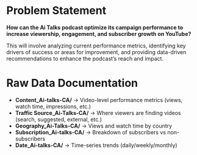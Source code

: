 # Problem Statement

**How can the Ai Talks podcast optimize its campaign performance to increase viewership, engagement, and subscriber growth on YouTube?**

This will involve analyzing current performance metrics, identifying key drivers of success or areas for improvement, and providing data-driven recommendations to enhance the podcast’s reach and impact.

# Raw Data Documentation

- **Content_Ai-talks-CA/** → Video-level performance metrics (views, watch time, impressions, etc.)
- **Traffic Source_Ai-Talks-CA/** → Where viewers are finding videos (search, suggested, external, etc.)
- **Geography_Ai-Talks-CA/** → Views and watch time by country
- **Subscription_Ai-talks-CA/** → Breakdown of subscribers vs non-subscribers
- **Date_Ai-talks-CA/** → Time-series trends (daily/weekly/monthly)